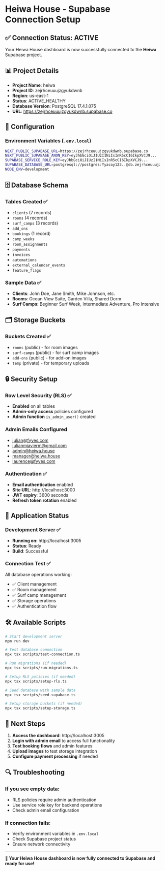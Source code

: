 # Heiwa House - Supabase Connection Setup

## ✅ Connection Status: ACTIVE

Your Heiwa House dashboard is now successfully connected to the **Heiwa** Supabase project.

## 📊 Project Details

- **Project Name**: heiwa
- **Project ID**: zejrhceuuujzgyukdwnb
- **Region**: us-east-1
- **Status**: ACTIVE_HEALTHY
- **Database Version**: PostgreSQL 17.4.1.075
- **URL**: https://zejrhceuuujzgyukdwnb.supabase.co

## 🔧 Configuration

### Environment Variables (`.env.local`)
```bash
NEXT_PUBLIC_SUPABASE_URL=https://zejrhceuuujzgyukdwnb.supabase.co
NEXT_PUBLIC_SUPABASE_ANON_KEY=eyJhbGciOiJIUzI1NiIsInR5cCI6IkpXVCJ9...
SUPABASE_SERVICE_ROLE_KEY=eyJhbGciOiJIUzI1NiIsInR5cCI6IkpXVCJ9...
SUPABASE_DATABASE_URL=postgresql://postgres:Yyacoy123..@db.zejrhceuuujzgyukdwnb.supabase.co:5432/postgres
NODE_ENV=development
```

## 🗄️ Database Schema

### Tables Created ✅
- `clients` (7 records)
- `rooms` (4 records) 
- `surf_camps` (3 records)
- `add_ons`
- `bookings` (1 record)
- `camp_weeks`
- `room_assignments`
- `payments`
- `invoices`
- `automations`
- `external_calendar_events`
- `feature_flags`

### Sample Data ✅
- **Clients**: John Doe, Jane Smith, Mike Johnson, etc.
- **Rooms**: Ocean View Suite, Garden Villa, Shared Dorm
- **Surf Camps**: Beginner Surf Week, Intermediate Adventure, Pro Intensive

## 🗂️ Storage Buckets

### Buckets Created ✅
- `rooms` (public) - for room images
- `surf-camps` (public) - for surf camp images  
- `add-ons` (public) - for add-on images
- `temp` (private) - for temporary uploads

## 🔒 Security Setup

### Row Level Security (RLS) ✅
- **Enabled** on all tables
- **Admin-only access** policies configured
- **Admin function** `is_admin_user()` created

### Admin Emails Configured
- julian@fyves.com
- julianmjavierm@gmail.com
- admin@heiwa.house
- manager@heiwa.house
- laurence@fyves.com

### Authentication ✅
- **Email authentication** enabled
- **Site URL**: http://localhost:3000
- **JWT expiry**: 3600 seconds
- **Refresh token rotation** enabled

## 🚀 Application Status

### Development Server ✅
- **Running on**: http://localhost:3005
- **Status**: Ready
- **Build**: Successful

### Connection Test ✅
All database operations working:
- ✅ Client management
- ✅ Room management  
- ✅ Surf camp management
- ✅ Storage operations
- ✅ Authentication flow

## 🛠️ Available Scripts

```bash
# Start development server
npm run dev

# Test database connection
npx tsx scripts/test-connection.ts

# Run migrations (if needed)
npx tsx scripts/run-migrations.ts

# Setup RLS policies (if needed)
npx tsx scripts/setup-rls.ts

# Seed database with sample data
npx tsx scripts/seed-supabase.ts

# Setup storage buckets (if needed)
npx tsx scripts/setup-storage.ts
```

## 📝 Next Steps

1. **Access the dashboard**: http://localhost:3005
2. **Login with admin email** to access full functionality
3. **Test booking flows** and admin features
4. **Upload images** to test storage integration
5. **Configure payment processing** if needed

## 🔍 Troubleshooting

### If you see empty data:
- RLS policies require admin authentication
- Use service role key for backend operations
- Check admin email configuration

### If connection fails:
- Verify environment variables in `.env.local`
- Check Supabase project status
- Ensure network connectivity

---

**🎉 Your Heiwa House dashboard is now fully connected to Supabase and ready for use!**

